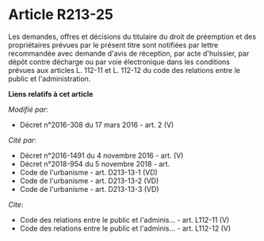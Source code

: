 # Article R213-25

Les demandes, offres et décisions du titulaire du droit de préemption et des propriétaires prévues par le présent titre sont
notifiées par lettre recommandée avec demande d'avis de réception, par acte d'huissier, par dépôt contre décharge ou par voie
électronique dans les conditions prévues aux articles L. 112-11 et L. 112-12 du code des relations entre le public et
l'administration.

**Liens relatifs à cet article**

_Modifié par_:

  - Décret n°2016-308 du 17 mars 2016 - art. 2 (V)

_Cité par_:

  - Décret n°2016-1491 du 4 novembre 2016 - art. (V)
  - Décret n°2018-954 du 5 novembre 2018 - art.
  - Code de l'urbanisme - art. D213-13-1 (VD)
  - Code de l'urbanisme - art. D213-13-2 (VD)
  - Code de l'urbanisme - art. D213-13-3 (VD)

_Cite_:

  - Code des relations entre le public et l'adminis... - art. L112-11 (V)
  - Code des relations entre le public et l'adminis... - art. L112-12 (V)
